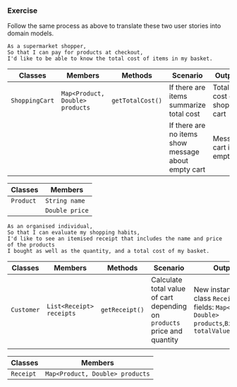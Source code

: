 ### Exercise

Follow the same process as above to translate these two user stories into domain models.

```
As a supermarket shopper,
So that I can pay for products at checkout,
I'd like to be able to know the total cost of items in my basket.
```

| Classes        | Members                         | Methods          | Scenario                                            | Outputs                     |
|----------------|---------------------------------|------------------|-----------------------------------------------------|-----------------------------|
| `ShoppingCart` | `Map<Product, Double> products` | `getTotalCost()` | If there are items summarize total cost             | Total cost of shopping cart |
|                |                                 |                  | If there are no items show message about empty cart | Message: cart is empty      |

| Classes   | Members        | 
|-----------|----------------|
| `Product` | `String name`  |
|           | `Double price` |

```
As an organised individual,
So that I can evaluate my shopping habits,
I'd like to see an itemised receipt that includes the name and price of the products
I bought as well as the quantity, and a total cost of my basket.
```

| Classes    | Members                  | Methods        | Scenario                                                                 | Outputs                                                                                              |
|------------|--------------------------|----------------|--------------------------------------------------------------------------|------------------------------------------------------------------------------------------------------|
| `Customer` | `List<Receipt> receipts` | `getReceipt()` | Calculate total value of cart depending on `products` price and quantity | New instance of class `Receipt` with fields: `Map<Product, Double> products`,`BigDecimal totalValue` |
|            |                          |                |                                                                          |                                                                                                      |

| Classes   | Members                         |
|-----------|---------------------------------|
| `Receipt` | `Map<Product, Double> products` |